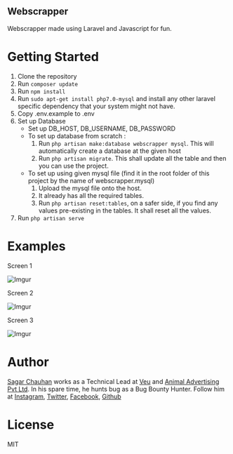 ## Webscrapper

Webscrapper made using Laravel and Javascript for fun.

# Getting Started
1. Clone the repository
2. Run `composer update`
3. Run `npm install`
4. Run `sudo apt-get install php7.0-mysql` and install any other laravel specific dependency that your system might not have.
5. Copy .env.example to .env
6. Set up Database
    * Set up DB_HOST, DB_USERNAME, DB_PASSWORD
    * To set up database from scratch : 
        1. Run `php artisan make:database webscrapper mysql`. This will automatically create a database at the given host
        2. Run `php artisan migrate`. This shall update all the table and then you can use the project.
    * To set up using given mysql file (find it in the root folder of this project by the name of webscrapper.mysql)
        1. Upload the mysql file onto the host.
        2. It already has all the required tables.
        3. Run `php artisan reset:tables`, on a safer side, if you find any values pre-existing in the tables. It shall reset all the values.
7. Run `php artisan serve`

# Examples

Screen 1

![Imgur](https://i.imgur.com/h9PnO5G.png)

Screen 2

![Imgur](https://i.imgur.com/pdBtjhp.png)

Screen 3

![Imgur](https://i.imgur.com/anhU7PD.png)

# Author

 [Sagar Chauhan](https://twitter.com/chauhansahab005) works as a Technical Lead at [Veu](https://www.theveu.com) and [Animal Advertising Pvt Ltd](https://www.weareanimal.co).
 In his spare time, he hunts bug as a Bug Bounty Hunter.
 Follow him at [Instagram](https://www.instagram.com/chauhansahab005/), [Twitter](https://twitter.com/chauhansahab005),  [Facebook](https://facebook.com/sagar.chauhan3),
[Github](https://github.com/sagarchauhan005)

# License
MIT

